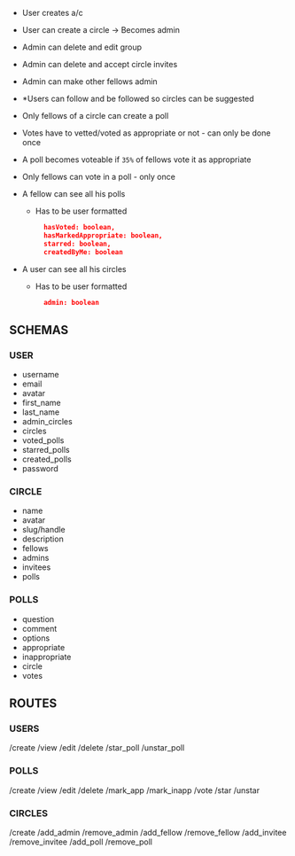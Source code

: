 - User creates a/c
- User can create a circle -> Becomes admin
- Admin can delete and edit group
- Admin can delete and accept circle invites
- Admin can make other fellows admin
- *Users can follow and be followed so circles can be suggested


- Only fellows of a circle can create a poll
- Votes have to vetted/voted as appropriate or not - can only be done once
- A poll becomes voteable if `35%` of fellows vote it as appropriate
- Only fellows can vote in a poll - only once

- A fellow can see all his polls
  - Has to be user formatted
    ```json
      hasVoted: boolean,
      hasMarkedAppropriate: boolean,
      starred: boolean,
      createdByMe: boolean
    ```
- A user can see all his circles
  - Has to be user formatted
    ```json
      admin: boolean
    ```

## SCHEMAS

### USER
- username
- email
- avatar
- first_name
- last_name
- admin_circles
- circles
- voted_polls
- starred_polls
- created_polls
- password

### CIRCLE
- name
- avatar
- slug/handle
- description
- fellows
- admins
- invitees
- polls

### POLLS
- question
- comment
- options
- appropriate
- inappropriate
- circle
- votes

## ROUTES

### USERS
/create
/view
/edit
/delete
/star_poll
/unstar_poll

### POLLS
/create
/view
/edit
/delete
/mark_app
/mark_inapp
/vote
/star
/unstar


### CIRCLES
/create
/add_admin
/remove_admin
/add_fellow
/remove_fellow
/add_invitee
/remove_invitee
/add_poll
/remove_poll